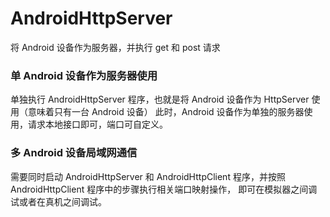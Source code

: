 # AndroidHttpServer
将 Android 设备作为服务器，并执行 get 和 post 请求
 ### 单 Android 设备作为服务器使用
单独执行 AndroidHttpServer 程序，也就是将 Android 设备作为 HttpServer 使用（意味着只有一台 Android 设备）
此时，Android 设备作为单独的服务器使用，请求本地接口即可，端口可自定义。
### 多 Android 设备局域网通信
需要同时启动 AndroidHttpServer 和 AndroidHttpClient 程序，并按照 AndroidHttpClient 程序中的步骤执行相关端口映射操作，
即可在模拟器之间调试或者在真机之间调试。
